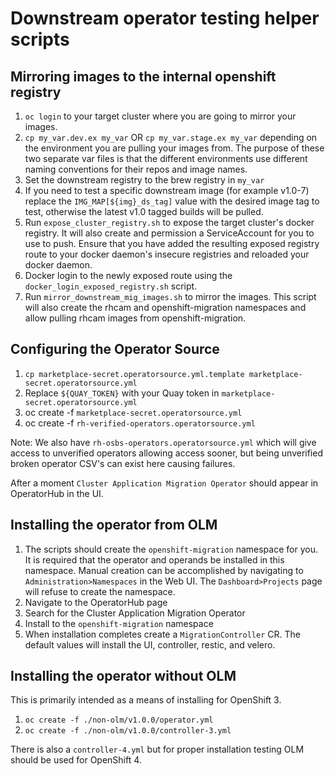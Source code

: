 # Downstream operator testing helper scripts

## Mirroring images to the internal openshift registry

1. `oc login` to your target cluster where you are going to mirror your images.
1. `cp my_var.dev.ex my_var` OR `cp my_var.stage.ex my_var` depending on the environment
you are pulling your images from. The purpose of these two separate var files is that
the different environments use different naming conventions for their repos and image names.
1. Set the downstream registry to the brew registry in `my_var`
1. If you need to test a specific downstream image (for example v1.0-7) replace the `IMG_MAP[${img}_ds_tag]` value with the desired image tag to test, otherwise the latest v1.0 tagged builds will be pulled.
1. Run `expose_cluster_registry.sh` to expose the target cluster's docker registry.
It will also create and permission a ServiceAccount for you to use to push.
Ensure that you have added the resulting exposed registry route to your docker
daemon's insecure registries and reloaded your docker daemon.
1. Docker login to the newly exposed route using the `docker_login_exposed_registry.sh` script.
1. Run `mirror_downstream_mig_images.sh` to mirror the images. This script will also create the
rhcam and openshift-migration namespaces and allow pulling rhcam images from openshift-migration.

## Configuring the Operator Source
1. `cp marketplace-secret.operatorsource.yml.template marketplace-secret.operatorsource.yml`
1. Replace `${QUAY_TOKEN}` with your Quay token in `marketplace-secret.operatorsource.yml`
1. oc create -f `marketplace-secret.operatorsource.yml`
1. oc create -f `rh-verified-operators.operatorsource.yml`

Note: We also have `rh-osbs-operators.operatorsource.yml` which will give access to unverified
operators allowing access sooner, but being unverified broken operator CSV's can exist here
causing failures.

After a moment `Cluster Application Migration Operator` should appear in OperatorHub in the UI.

## Installing the operator from OLM
1. The scripts should create the `openshift-migration` namespace for you. It is required that the
operator and operands be installed in this namespace. Manual creation can be accomplished by
navigating to `Administration>Namespaces` in the Web UI. The `Dashboard>Projects` page will refuse
to create the namespace.
1. Navigate to the OperatorHub page
1. Search for the Cluster Application Migration Operator
1. Install to the `openshift-migration` namespace
1. When installation completes create a `MigrationController` CR. The default values will install
the UI, controller, restic, and velero.

## Installing the operator without OLM
This is primarily intended as a means of installing for OpenShift 3.
1. `oc create -f ./non-olm/v1.0.0/operator.yml`
1. `oc create -f ./non-olm/v1.0.0/controller-3.yml`

There is also a `controller-4.yml` but for proper installation testing OLM should be used for OpenShift 4.
